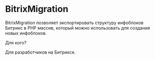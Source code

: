 BitrixMigration
===============
BitrixMigration позволяет экспортировать структуру инфоблоков Битрикс в PHP массив,
который можно использовать для создания новых инфоблоков.

Для кого?

Для разработчиков на Битриксе.